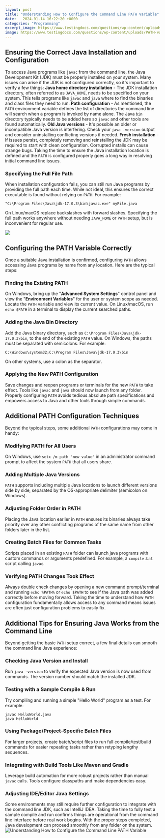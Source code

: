 ```yaml
---
layout: post
title: "Understanding How to Configure the Command Line PATH Variable"
date:   2024-01-14 16:22:20 +0000
categories: "Programming"
excerpt_image: https://www.testingdocs.com/questions/wp-content/uploads/PATH-variable-Windows-11.png
image: https://www.testingdocs.com/questions/wp-content/uploads/PATH-variable-Windows-11.png
---
```


## Ensuring the Correct Java Installation and Configuration
To access Java programs like `javac` from the command line, the Java Development Kit (JDK) must be properly installed on your system. Many issues can arise if the JDK is not configured correctly, so it's important to verify a few things:
**Java home directory installation** - The JDK installation directory, often referred to as `JAVA_HOME`, needs to be specified on your system. This tells programs like `javac` and `java` where to find the binaries and class files they need to run. 
**Path configuration** - As mentioned, the `PATH` environment variable defines the list of directories the command line will search when a program is invoked by name alone. The Java `bin` directory typically needs to be added here so `javac` and other tools are found automatically.
**Old Java versions** - It's possible an older or incompatible Java version is interfering. Check your `java -version` output and consider uninstalling conflicting versions if needed.
**Fresh installation** - If issues persist, completely removing and reinstalling the JDK may be required to start with clean configuration. Corrupted installs can cause strange bugs.
Taking the time to ensure the Java installation location is defined and the `PATH` is configured properly goes a long way in resolving initial command line issues.
### Specifying the Full File Path 
When installation configuration fails, you can still run Java programs by providing the full path each time. While not ideal, this ensures the correct executable is found without relying on `PATH`. 
For example:
```
"C:\Program Files\Java\jdk-17.0.3\bin\javac.exe" myFile.java
``` 
On Linux/macOS replace backslashes with forward slashes. Specifying the full path works anywhere without needing `JAVA_HOME` or `PATH` setup, but is inconvenient for regular use.

![](https://www.maketecheasier.com/assets/uploads/2020/05/windows-path-environment-variables.jpg)
## Configuring the PATH Variable Correctly
Once a suitable Java installation is confirmed, configuring `PATH` allows accessing Java programs by name from any location. Here are the typical steps:
### Finding the Existing PATH 
On Windows, bring up the "**Advanced System Settings**" control panel and view the "**Environment Variables**" for the user or system scope as needed. Locate the `PATH` variable and view its current value. 
On Linux/macOS, run `echo $PATH` in a terminal to display the current searched paths.
### Adding the Java Bin Directory
Add the Java binary directory, such as `C:\Program Files\Java\jdk-17.0.3\bin`, to the end of the existing `PATH` value. 
On Windows, the paths must be separated with semicolons. For example:
```
C:\Windows\system32;C:\Program Files\Java\jdk-17.0.3\bin
```
On other systems, use a colon as the separator.
### Applying the New PATH Configuration
Save changes and reopen programs or terminals for the new `PATH` to take effect. Tools like `javac` and `java` should now launch from any folder.
Properly configuring `PATH` avoids tedious absolute path specifications and empowers access to Java and other tools through simple commands.
## Additional PATH Configuration Techniques
Beyond the typical steps, some additional `PATH` configurations may come in handy:
### Modifying PATH for All Users
On Windows, use `setx /m path "new value"` in an administrator command prompt to affect the system `PATH` that all users share.
### Adding Multiple Java Versions
`PATH` supports including multiple Java locations to launch different versions side by side, separated by the OS-appropriate delimiter (semicolon on Windows).
### Adjusting Folder Order in PATH
Placing the Java location earlier in `PATH` ensures its binaries always take priority over any other conflicting programs of the same name from other folders later in the list.
### Creating Batch Files for Common Tasks 
Scripts placed in an existing `PATH` folder can launch java programs with custom commands or arguments predefined. For example, a `compile.bat` script calling `javac`.
### Verifying PATH Changes Took Effect
Always double check changes by opening a new command prompt/terminal and running `echo %PATH%` or `echo $PATH` to see if the Java path was added correctly before moving forward.
Taking the time to understand how `PATH` configuration fundamentally allows access to any command means issues are often just configuration problems to easily fix.
## Additional Tips for Ensuring Java Works from the Command Line 
Beyond getting the basic `PATH` setup correct, a few final details can smooth the command line Java experience:
### Checking Java Version and Install 
Run `java -version` to verify the expected Java version is now used from commands. The version number should match the installed JDK.
### Testing with a Sample Compile & Run 
Try compiling and running a simple "Hello World" program as a test. For example: 
```
javac HelloWorld.java
java HelloWorld
```
### Using Package/Project-Specific Batch Files
For larger projects, create batch/script files to run full compile/test/build commands for easier repeating tasks rather than retyping lengthy sequences. 
### Integrating with Build Tools Like Maven and Gradle
Leverage build automation for more robust projects rather than manual `javac` calls. Tools configure classpaths and make dependencies easy.
### Adjusting IDE/Editor Java Settings 
Some environments may still require further configuration to integrate with the command line JDK, such as IntelliJ IDEA.
Taking the time to fully test a sample compile and run confirms things are operational from the command line interface before real work begins. With the proper steps completed, Java development can proceed smoothly from any folder on the system.
 ![Understanding How to Configure the Command Line PATH Variable](https://www.testingdocs.com/questions/wp-content/uploads/PATH-variable-Windows-11.png)